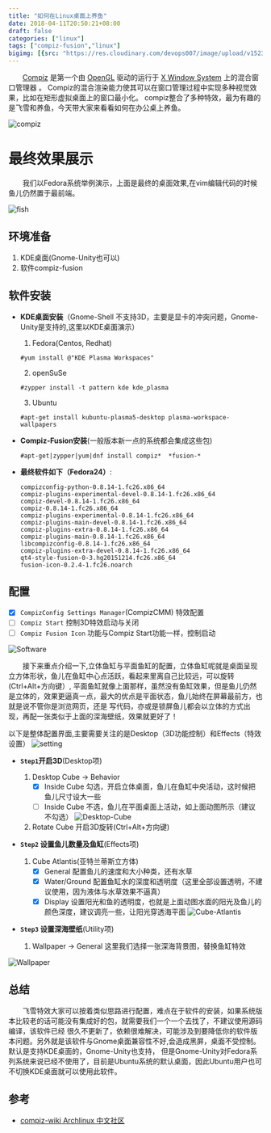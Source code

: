 ```yaml
---
title: "如何在Linux桌面上养鱼"
date: 2018-04-11T20:50:21+08:00
draft: false
categories: ["linux"]
tags: ["compiz-fusion","linux"]
bigimg: [{src: "https://res.cloudinary.com/devops007/image/upload/v1523547959/basketball.jpg", desc: "苏州微软篮球对抗赛 Apr 10,2018"}]
---
```


&emsp;&emsp;[Compiz](http://wiki.compiz.org/) 是第一个由 [OpenGL](https://zh.wikipedia.org/wiki/OpenGL)
 驱动的运行于 [X Window System](https://zh.wikipedia.org/wiki/X_Window_System) 上的混合窗口管理器 。
 Compiz的混合渲染能力使其可以在窗口管理过程中实现多种视觉效果，比如在矩形虚拟桌面上的窗口最小化。
 compiz整合了多种特效，最为有趣的是飞雪和养鱼，今天带大家来看看如何在办公桌上养鱼。<br>

![compiz](https://res.cloudinary.com/devops007/image/upload/v1523446334/cube2.png)
<!--more-->


# 最终效果展示
&emsp;&emsp;我们以Fedora系统举例演示，上面是最终的桌面效果,在vim编辑代码的时候鱼儿仍然置于最前端。

![fish](https://res.cloudinary.com/devops007/image/upload/v1523446219/myFish.gif)



## 环境准备
1. KDE桌面(Gnome-Unity也可以)
2. 软件compiz-fusion

## 软件安装
- __KDE桌面安装__（Gnome-Shell 不支持3D，主要是显卡的冲突问题，Gnome-Unity是支持的,这里以KDE桌面演示）
    1. Fedora(Centos, Redhat)
    ```shell
    #yum install @"KDE Plasma Workspaces"
    ```

    2. openSuSe
    ```shell
    #zypper install -t pattern kde kde_plasma
    ```

    3. Ubuntu
    ```shell
    #apt-get install kubuntu-plasma5-desktop plasma-workspace-wallpapers
    ```

- __Compiz-Fusion安装__(一般版本新一点的系统都会集成这些包)
    ```shell
    #apt-get|zypper|yum|dnf install compiz*  *fusion-*
    ```

- __最终软件如下（Fedora24）__:

   ```
   compizconfig-python-0.8.14-1.fc26.x86_64
   compiz-plugins-experimental-devel-0.8.14-1.fc26.x86_64
   compiz-devel-0.8.14-1.fc26.x86_64
   compiz-0.8.14-1.fc26.x86_64
   compiz-plugins-experimental-0.8.14-1.fc26.x86_64
   compiz-plugins-main-devel-0.8.14-1.fc26.x86_64
   compiz-plugins-extra-0.8.14-1.fc26.x86_64
   compiz-plugins-main-0.8.14-1.fc26.x86_64
   libcompizconfig-0.8.14-1.fc26.x86_64
   compiz-plugins-extra-devel-0.8.14-1.fc26.x86_64
   qt4-style-fusion-0-3.hg20151214.fc26.x86_64
   fusion-icon-0.2.4-1.fc26.noarch
   ```

## 配置
- [X] `CompizConfig Settings Manager`(CompizCMM) 特效配置
- [ ] `Compiz Start` 控制3D特效启动与关闭
- [ ] `Compiz Fusion Icon` 功能与Compiz Start功能一样，控制启动

![Software](https://res.cloudinary.com/devops007/image/upload/v1523300794/compiz.png)

&emsp;&emsp;接下来重点介绍一下,立体鱼缸与平面鱼缸的配置，立体鱼缸呢就是桌面呈现立方体形状，鱼儿在鱼缸中心点活跃，看起来里离自己比较远，可以旋转(Ctrl+Alt+方向键）,
平面鱼缸就像上面那样，虽然没有鱼缸效果，但是鱼儿仍然是立体的，效果更逼真一点，最大的优点是平面状态，鱼儿始终在屏幕最前方，也就是说不管你是浏览网页，还是
写代码，亦或是锁屏鱼儿都会以立体的方式出现，再配一张类似于上面的深海壁纸，效果就更好了！

以下是整体配置界面,主要需要关注的是Desktop（3D功能控制）和Effects（特效设置）
![setting](https://res.cloudinary.com/devops007/image/upload/v1523534928/compiz_setting.png)

- __`Step1`开启3D__(Desktop项)
    1. Desktop Cube -> Behavior
        - [X] Inside Cube 勾选，开启立体桌面，鱼儿在鱼缸中央活动，这时候把鱼儿尺寸设大一些
        - [ ] Inside Cube 不选，鱼儿在平面桌面上活动，如上面动图所示（建议不勾选）
        ![Desktop-Cube](https://res.cloudinary.com/devops007/image/upload/v1523535787/Desktop-Cube.png)
    2. Rotate Cube 开启3D旋转(Ctrl+Alt+方向键)

- __`Step2` 设置鱼儿数量及鱼缸__(Effects项)
    1. Cube Atlantis(亚特兰蒂斯立方体)
        - [X] General 配置鱼儿的速度和大小种类，还有水草
        - [X] Water/Ground 配置鱼缸水的深度和透明度（这里全部设置透明，不建议使用，因为液体与水草效果不逼真）
        - [X] Display 设置阳光和鱼的透明度，也就是上面动图水面的阳光及鱼儿的颜色深度，建议调亮一些，让阳光穿透海平面
        ![Cube-Atlantis](https://res.cloudinary.com/devops007/image/upload/v1523535641/Cube-Atlantis.png)

- __`Step3` 设置深海壁纸__(Utility项)
    1. Wallpaper -> General 这里我们选择一张深海背景图，替换鱼缸特效

![Wallpaper](https://res.cloudinary.com/devops007/image/upload/v1523535703/Wallpaper.png)

## 总结
&emsp;&emsp;飞雪特效大家可以按着类似思路进行配置，难点在于软件的安装，如果系统版本比较老的话可能没有集成好的包，就需要我们一个一个去找了，不建议使用源码编译，该软件已经
很久不更新了，依赖很难解决，可能涉及到要降低你的软件版本问题。另外就是该软件与Gnome桌面兼容性不好,会造成黑屏，桌面不受控制。默认是支持KDE桌面的，Gnome-Unity也支持，
但是Gnome-Unity对Fedora系列系统来说已经不使用了，目前是Ubuntu系统的默认桌面，因此Ubuntu用户也可不切换KDE桌面就可以使用此软件。

## 参考

- [compiz-wiki Archlinux 中文社区](https://wiki.archlinux.org/index.php/Compiz_(%E7%AE%80%E4%BD%93%E4%B8%AD%E6%96%87)) <br><br><br>


